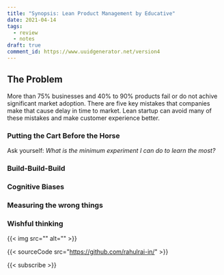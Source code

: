 ```yaml
---
title: "Synopsis: Lean Product Management by Educative"
date: 2021-04-14
tags:
  - review
  - notes
draft: true
comment_id: https://www.uuidgenerator.net/version4
---
```


## The Problem

More than 75% businesses and 40% to 90% products fail or do not achive significant market adoption. There are five key mistakes that companies make that cause delay in time to market. Lean startup can avoid many of these mistakes and make customer experience better.

### Putting the Cart Before the Horse

Ask yourself: _What is the minimum experiment I can do to learn the most?_

### Build-Build-Build

### Cognitive Biases

### Measuring the wrong things

### Wishful thinking

{{< img src="" alt="" >}}

{{< sourceCode src="https://github.com/rahulrai-in/" >}}

{{< subscribe >}}
